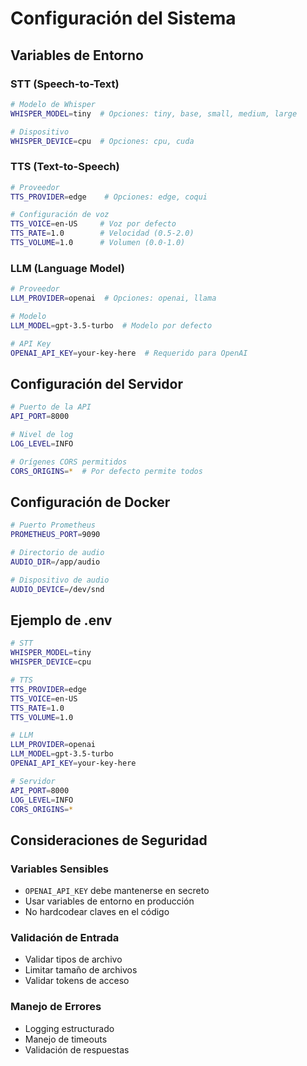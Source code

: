 # Configuración del Sistema

## Variables de Entorno

### STT (Speech-to-Text)
```bash
# Modelo de Whisper
WHISPER_MODEL=tiny  # Opciones: tiny, base, small, medium, large

# Dispositivo
WHISPER_DEVICE=cpu  # Opciones: cpu, cuda
```

### TTS (Text-to-Speech)
```bash
# Proveedor
TTS_PROVIDER=edge    # Opciones: edge, coqui

# Configuración de voz
TTS_VOICE=en-US     # Voz por defecto
TTS_RATE=1.0        # Velocidad (0.5-2.0)
TTS_VOLUME=1.0      # Volumen (0.0-1.0)
```

### LLM (Language Model)
```bash
# Proveedor
LLM_PROVIDER=openai  # Opciones: openai, llama

# Modelo
LLM_MODEL=gpt-3.5-turbo  # Modelo por defecto

# API Key
OPENAI_API_KEY=your-key-here  # Requerido para OpenAI
```

## Configuración del Servidor
```bash
# Puerto de la API
API_PORT=8000

# Nivel de log
LOG_LEVEL=INFO

# Orígenes CORS permitidos
CORS_ORIGINS=*  # Por defecto permite todos
```

## Configuración de Docker
```bash
# Puerto Prometheus
PROMETHEUS_PORT=9090

# Directorio de audio
AUDIO_DIR=/app/audio

# Dispositivo de audio
AUDIO_DEVICE=/dev/snd
```

## Ejemplo de .env
```bash
# STT
WHISPER_MODEL=tiny
WHISPER_DEVICE=cpu

# TTS
TTS_PROVIDER=edge
TTS_VOICE=en-US
TTS_RATE=1.0
TTS_VOLUME=1.0

# LLM
LLM_PROVIDER=openai
LLM_MODEL=gpt-3.5-turbo
OPENAI_API_KEY=your-key-here

# Servidor
API_PORT=8000
LOG_LEVEL=INFO
CORS_ORIGINS=*
```

## Consideraciones de Seguridad

### Variables Sensibles
- `OPENAI_API_KEY` debe mantenerse en secreto
- Usar variables de entorno en producción
- No hardcodear claves en el código

### Validación de Entrada
- Validar tipos de archivo
- Limitar tamaño de archivos
- Validar tokens de acceso

### Manejo de Errores
- Logging estructurado
- Manejo de timeouts
- Validación de respuestas
